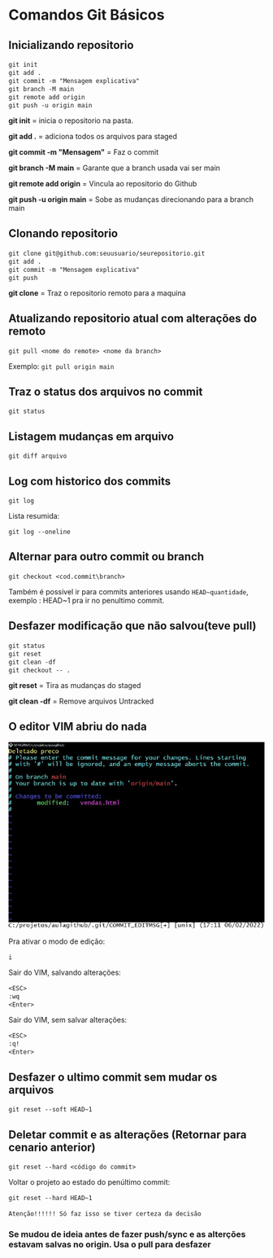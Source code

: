 # Comandos Git Básicos
## Inicializando repositorio
```
git init
git add .
git commit -m "Mensagem explicativa"
git branch -M main
git remote add origin 
git push -u origin main
```

**git init** = inicia o repositorio na pasta.

**git add .** = adiciona todos os arquivos para staged

**git commit -m "Mensagem"** = Faz o commit

**git branch -M main**  = Garante que a branch usada vai ser main

**git remote add origin** = Vincula ao repositorio do Github

**git push -u origin main** = Sobe as mudanças direcionando para a branch main

## Clonando repositorio
```
git clone git@github.com:seuusuario/seurepositorio.git
git add .
git commit -m "Mensagem explicativa"
git push
```
**git clone** = Traz o repositorio remoto para a maquina

## Atualizando repositorio atual com alterações do remoto
```
git pull <nome do remote> <nome da branch>
```

Exemplo: `git pull origin main`

## Traz o status dos arquivos no commit
```
git status
```

## Listagem mudanças em arquivo
```
git diff arquivo
```

## Log com historico dos commits
```
git log
``` 
Lista resumida:
```
git log --oneline
```

## Alternar para outro commit ou branch
```
git checkout <cod.commit\branch>
```
Também é possivel ir para commits anteriores usando `HEAD~quantidade`, exemplo : HEAD~1 pra ir no penultimo commit.

## Desfazer modificação que não salvou(teve pull) 
```
git status
git reset
git clean -df
git checkout -- .
```
**git reset** = Tira as mudanças do staged 

**git clean -df** = Remove arquivos Untracked

## O editor VIM abriu do nada
![editorVIM](editorVIM.jpg)

Pra ativar o modo de edição:
```
i
```

Sair do VIM, salvando alterações:
```
<ESC>
:wq
<Enter>
```

Sair do VIM, sem salvar alterações:
```
<ESC>
:q!
<Enter>
```

## Desfazer o ultimo commit sem mudar os arquivos
```
git reset --soft HEAD~1
```

## Deletar commit e as alterações (Retornar para cenario anterior)
```
git reset --hard <código do commit>
```

Voltar o projeto ao estado do penúltimo commit:
```
git reset --hard HEAD~1
```
`Atenção!!!!!!
Só faz isso se tiver certeza da decisão`

### Se mudou de ideia antes de fazer push/sync e as alterções estavam salvas no origin. Usa o pull para desfazer